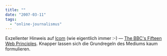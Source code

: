 ```yaml
---
title: ""
date: "2007-03-11"
tags: 
  - "online-journalismus"
---
```


Exzellenter Hinweis auf [lcom](http://www.langreiter.com/space/start "langreiter.com plain, simple: start") (wie eigentlich immer :-) — [The BBC's Fifteen Web Principles](http://www.tomski.com/archive/new_archive/000063.html "Tomski: The BBC's Fifteen Web Principles"). Knapper lassen sich die Grundregeln des Mediums kaum formulieren.

